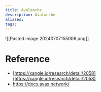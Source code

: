 ```yaml
---
title: Avalanche
description: Avalanche
aliases:
tags:
---
```


![[Pasted image 20240707155006.png]]

# Reference

- [https://xangle.io/research/detail/2058](https://xangle.io/research/detail/2058)
- https://docs.avax.network/
